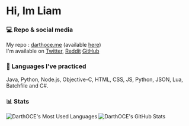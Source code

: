 # Hi, Im Liam

### 💻 Repo & social media
My repo : [darthoce.me](https://darthoce.me**) (available [here](https://github.com/T3ARED/repo))  
I'm available on [Twitter](https://twitter.com/DarthOCE1), [Reddit](https://www.reddit.com/user/liamdagamer8667) [GitHub](https://github.com/T3ARED)

### 📖 Languages I've practiced
Java, Python, Node.js, Objective-C, HTML, CSS, JS, Python, JSON, Lua, Batchfile and C#.

### 📊 Stats
<span>
  <img src="https://github-readme-stats.vercel.app/api/top-langs/?username=T3ARED&hide=Makefile&layout=compact&hide_border=true&theme=react&bg_color=30,659999,f4791f&title_color=fff&text_color=fff" alt="DarthOCE's Most Used Languages">
  <img src="https://github-readme-stats.vercel.app/api?username=DarthOCE&hide_title=true&show_icons=true&hide_border=true&line_height=25&count_private=true&include_all_commits=true&bg_color=30,f4791f,659999&title_color=fff&text_color=fff&icon_color=fff" alt="DarthOCE's GitHub Stats">
</span>
